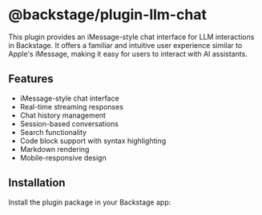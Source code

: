 # @backstage/plugin-llm-chat

This plugin provides an iMessage-style chat interface for LLM interactions in Backstage. It offers a familiar and intuitive user experience similar to Apple's iMessage, making it easy for users to interact with AI assistants.

## Features

- iMessage-style chat interface
- Real-time streaming responses
- Chat history management
- Session-based conversations
- Search functionality
- Code block support with syntax highlighting
- Markdown rendering
- Mobile-responsive design

## Installation

Install the plugin package in your Backstage app:
